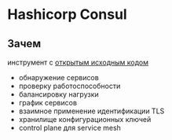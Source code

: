 # Hashicorp Consul

## Зачем

инструмент с [открытым исходным кодом](https://habr.com/ru/articles/531602/)

- обнаружение сервисов
- проверку работоспособности
- балансировку нагрузки
- график сервисов
- взаимное применение идентификации TLS
- хранилище конфигурационных ключей
- control plane для service mesh

